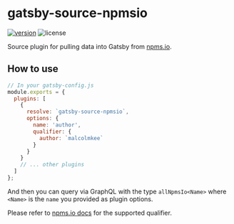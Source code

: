 # gatsby-source-npmsio

[![version](https://img.shields.io/npm/v/gatsby-source-npmsio.svg)](https://www.npmjs.com/package/gatsby-source-npmsio) ![license](https://img.shields.io/npm/l/gatsby-source-mysql.svg)

Source plugin for pulling data into Gatsby from [npms.io](npms.io).

## How to use

```javascript
// In your gatsby-config.js
module.exports = {
  plugins: [
    {
      resolve: `gatsby-source-npmsio`,
      options: {
        name: 'author',
        qualifier: {
          author: `malcolmkee`
        }
      }
    }
    // ... other plugins
  ]
};
```

And then you can query via GraphQL with the type `allNpmsIo<Name>` where `<Name>` is the `name` you provided as plugin options.

Please refer to [npms.io docs](https://api-docs.npms.io/) for the supported qualifier.
